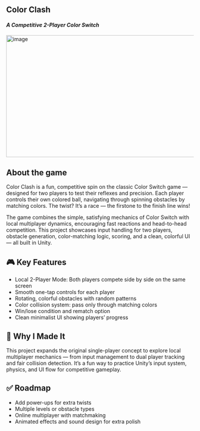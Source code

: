 <h2>Color Clash</h2> 
<h4><i>A Competitive 2-Player Color Switch</i></h4>

<img width="534" height="328" alt="image" src="https://github.com/user-attachments/assets/3ff59c64-5edd-49b5-8a01-040bd1823b3f" />



<h2>About the game</h2>
Color Clash is a fun, competitive spin on the classic Color Switch game — designed for two players to test their reflexes and precision. Each player controls their own colored ball, navigating through spinning obstacles by matching colors. The twist? It’s a race — the firstone to the finish line wins!

The game combines the simple, satisfying mechanics of Color Switch with local multiplayer dynamics, encouraging fast reactions and head-to-head competition. This project showcases input handling for two players, obstacle generation, color-matching logic, scoring, and a clean, colorful UI — all built in Unity.

<h2>🎮 Key Features</h2>
<ul>
<li>Local 2-Player Mode: Both players compete side by side on the same screen</li>

<li>Smooth one-tap controls for each player</li>

<li>Rotating, colorful obstacles with random patterns</li>

<li>Color collision system: pass only through matching colors</li>

<li>Win/lose condition and rematch option</li>

<li>Clean minimalist UI showing players’ progress</li>
</ul>

<h2>🚀 Why I Made It</h2>
This project expands the original single-player concept to explore local multiplayer mechanics — from input management to dual player tracking and fair collision detection. It’s a fun way to practice Unity’s input system, physics, and UI flow for competitive gameplay.

<h2>✅ Roadmap</h2>
<ul>
<li>Add power-ups for extra twists</li>

<li>Multiple levels or obstacle types</li>

<li>Online multiplayer with matchmaking</li>

<li>Animated effects and sound design for extra polish</li>
</ul>

